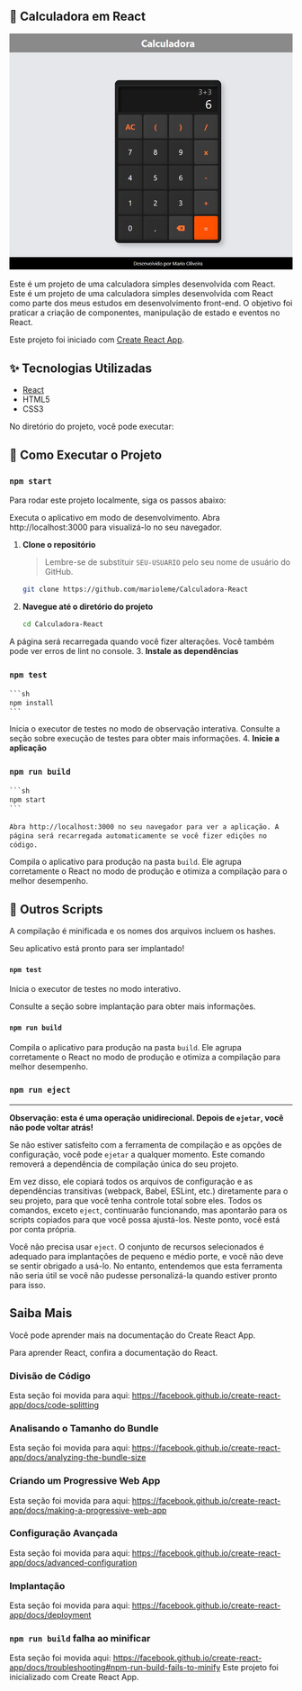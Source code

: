 ## 🧮 Calculadora em React
![Demonstração da Calculadora](./screenshot-calculadora.jpg)

Este é um projeto de uma calculadora simples desenvolvida com React.
Este é um projeto de uma calculadora simples desenvolvida com React como parte dos meus estudos em desenvolvimento front-end. O objetivo foi praticar a criação de componentes, manipulação de estado e eventos no React.

Este projeto foi iniciado com [Create React App](https://github.com/facebook/create-react-app).
## ✨ Tecnologias Utilizadas

- [React](https://reactjs.org/)
- HTML5
- CSS3

No diretório do projeto, você pode executar:
## 🚀 Como Executar o Projeto

### `npm start`
Para rodar este projeto localmente, siga os passos abaixo:

Executa o aplicativo em modo de desenvolvimento.
Abra http://localhost:3000 para visualizá-lo no seu navegador.
1.  **Clone o repositório**
    > Lembre-se de substituir `SEU-USUARIO` pelo seu nome de usuário do GitHub.
    ```sh
    git clone https://github.com/marioleme/Calculadora-React
    ```
    
2.  **Navegue até o diretório do projeto**
    
    ```sh
    cd Calculadora-React
    ```

A página será recarregada quando você fizer alterações.
Você também pode ver erros de lint no console.
3.  **Instale as dependências**

### `npm test`
    ```sh
    npm install
    ```

Inicia o executor de testes no modo de observação interativa.
Consulte a seção sobre execução de testes para obter mais informações.
4.  **Inicie a aplicação**

### `npm run build`
    ```sh
    npm start
    ```
    
    Abra http://localhost:3000 no seu navegador para ver a aplicação. A página será recarregada automaticamente se você fizer edições no código.

Compila o aplicativo para produção na pasta `build`.
Ele agrupa corretamente o React no modo de produção e otimiza a compilação para o melhor desempenho.
## 📜 Outros Scripts

A compilação é minificada e os nomes dos arquivos incluem os hashes.

Seu aplicativo está pronto para ser implantado!
#### `npm test`
Inicia o executor de testes no modo interativo.

Consulte a seção sobre implantação para obter mais informações.
#### `npm run build`
Compila o aplicativo para produção na pasta `build`. Ele agrupa corretamente o React no modo de produção e otimiza a compilação para melhor desempenho.

### `npm run eject`
---

**Observação: esta é uma operação unidirecional. Depois de `ejetar`, você não pode voltar atrás!**

Se não estiver satisfeito com a ferramenta de compilação e as opções de configuração, você pode `ejetar` a qualquer momento. Este comando removerá a dependência de compilação única do seu projeto.

Em vez disso, ele copiará todos os arquivos de configuração e as dependências transitivas (webpack, Babel, ESLint, etc.) diretamente para o seu projeto, para que você tenha controle total sobre eles. Todos os comandos, exceto `eject`, continuarão funcionando, mas apontarão para os scripts copiados para que você possa ajustá-los. Neste ponto, você está por conta própria.

Você não precisa usar `eject`. O conjunto de recursos selecionados é adequado para implantações de pequeno e médio porte, e você não deve se sentir obrigado a usá-lo. No entanto, entendemos que esta ferramenta não seria útil se você não pudesse personalizá-la quando estiver pronto para isso.

## Saiba Mais

Você pode aprender mais na documentação do Create React App.

Para aprender React, confira a documentação do React.

### Divisão de Código

Esta seção foi movida para aqui: https://facebook.github.io/create-react-app/docs/code-splitting

### Analisando o Tamanho do Bundle

Esta seção foi movida para aqui: https://facebook.github.io/create-react-app/docs/analyzing-the-bundle-size

### Criando um Progressive Web App

Esta seção foi movida para aqui: https://facebook.github.io/create-react-app/docs/making-a-progressive-web-app

### Configuração Avançada

Esta seção foi movida para aqui: https://facebook.github.io/create-react-app/docs/advanced-configuration

### Implantação

Esta seção foi movida para aqui: https://facebook.github.io/create-react-app/docs/deployment

### `npm run build` falha ao minificar

Esta seção foi movida aqui: https://facebook.github.io/create-react-app/docs/troubleshooting#npm-run-build-fails-to-minify
Este projeto foi inicializado com Create React App.
